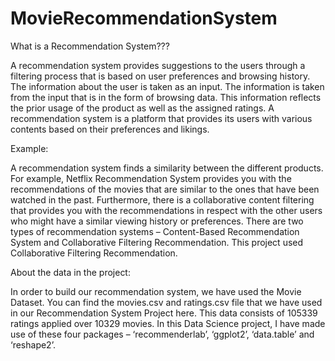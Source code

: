 # MovieRecommendationSystem

What is a Recommendation System???

A recommendation system provides suggestions to the users through a filtering process that is based on user preferences and browsing history. The information about the user is taken as an input. The information is taken from the input that is in the form of browsing data. This information reflects the prior usage of the product as well as the assigned ratings. A recommendation system is a platform that provides its users with various contents based on their preferences and likings.

Example:

A recommendation system finds a similarity between the different products. For example, Netflix Recommendation System provides you with the recommendations of the movies that are similar to the ones that have been watched in the past. Furthermore, there is a collaborative content filtering that provides you with the recommendations in respect with the other users who might have a similar viewing history or preferences. There are two types of recommendation systems – Content-Based Recommendation System and Collaborative Filtering Recommendation. This project used Collaborative Filtering Recommendation.

About the data in the project:

In order to build our recommendation system, we have used the Movie Dataset. You can find the movies.csv and ratings.csv file that we have used in our Recommendation System Project here. This data consists of 105339 ratings applied over 10329 movies.
In this Data Science project, I have made use of these four packages – ‘recommenderlab’, ‘ggplot2’, ‘data.table’ and ‘reshape2’.
